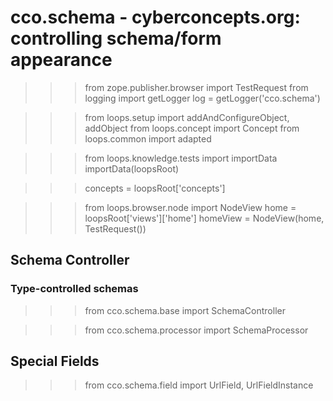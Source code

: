 
cco.schema - cyberconcepts.org: controlling schema/form appearance
==================================================================

  >>> from zope.publisher.browser import TestRequest
  >>> from logging import getLogger
  >>> log = getLogger('cco.schema')

  >>> from loops.setup import addAndConfigureObject, addObject
  >>> from loops.concept import Concept
  >>> from loops.common import adapted

  >>> from loops.knowledge.tests import importData
  >>> importData(loopsRoot)

  >>> concepts = loopsRoot['concepts']

  >>> from loops.browser.node import NodeView
  >>> home = loopsRoot['views']['home']
  >>> homeView = NodeView(home, TestRequest())


Schema Controller
-----------------

### Type-controlled schemas ###

  >>> from cco.schema.base import SchemaController

  >>> from cco.schema.processor import SchemaProcessor


Special Fields
--------------

  >>> from cco.schema.field import UrlField, UrlFieldInstance
